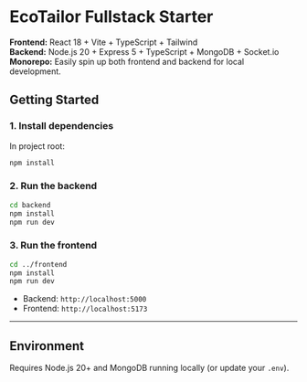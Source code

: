 # EcoTailor Fullstack Starter

**Frontend:** React 18 + Vite + TypeScript + Tailwind  
**Backend:** Node.js 20 + Express 5 + TypeScript + MongoDB + Socket.io  
**Monorepo:** Easily spin up both frontend and backend for local development.

## Getting Started

### 1. Install dependencies

In project root:

```bash
npm install
```

### 2. Run the backend

```bash
cd backend
npm install
npm run dev
```

### 3. Run the frontend

```bash
cd ../frontend
npm install
npm run dev
```

- Backend: `http://localhost:5000`
- Frontend: `http://localhost:5173`

---

## Environment

Requires Node.js 20+ and MongoDB running locally (or update your `.env`).